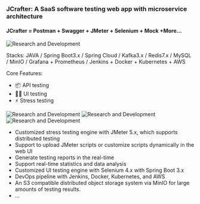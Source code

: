### JCrafter: A SaaS software testing web app with microservice architecture
#### JCrafter = Postman + Swagger + JMeter + Selenium + Mock +More...
![Research and Development](https://imgzhenyuanzhang.s3.ca-central-1.amazonaws.com/Screenshot+2024-01-05+at+4.47.04%E2%80%AFPM.png)

Stacks: JAVA / Spring Boot3.x / Spring Cloud / Kafka3.x / Redis7.x / MySQL / MinIO / Grafana + Prometheus / Jenkins + Docker + Kubernetes + AWS

Core Features:
- 📦 API testing
- 🧑‍💻 UI testing
- ⚡ Stress testing    

![Research and Development](https://imgzhenyuanzhang.s3.ca-central-1.amazonaws.com/Screenshot+2023-12-29+at+8.23.53%E2%80%AFPM.png)
![Research and Development](https://imgzhenyuanzhang.s3.ca-central-1.amazonaws.com/Screenshot+2023-12-29+at+8.24.17%E2%80%AFPM.png)
![Research and Development](https://imgzhenyuanzhang.s3.ca-central-1.amazonaws.com/Screenshot+2023-12-29+at+8.24.33%E2%80%AFPM.png)

- Customized stress testing engine with JMeter 5.x, which supports distributed testing
- Support to upload JMeter scripts or customize scripts dynamically in the web UI
- Generate testing reports in the real-time
- Support real-time statistics and data analysis
- Customized UI testing engine with Selenium 4.x with Spring Boot 3.x
- DevOps pipeline with Jenkins, Docker, Kubernetes, and AWS
- An S3 compatible distributed object storage system via MinIO for large amounts of testing results.
- ...

